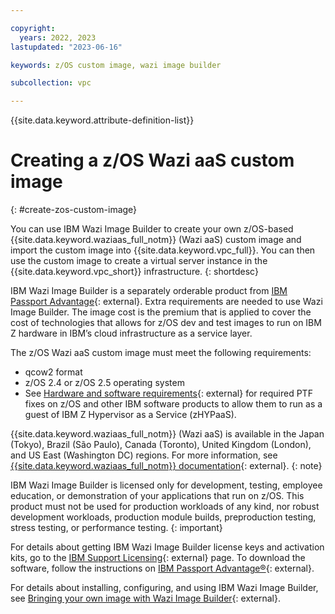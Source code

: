 ```yaml
---

copyright:
  years: 2022, 2023
lastupdated: "2023-06-16"

keywords: z/OS custom image, wazi image builder

subcollection: vpc

---
```


{{site.data.keyword.attribute-definition-list}}
# Creating a z/OS Wazi aaS custom image
{: #create-zos-custom-image}

You can use IBM Wazi Image Builder to create your own z/OS-based {{site.data.keyword.waziaas_full_notm}} (Wazi aaS) custom image and import the custom image into {{site.data.keyword.vpc_full}}. You can then use the custom image to create a virtual server instance in the {{site.data.keyword.vpc_short}} infrastructure.
{: shortdesc}
 
IBM Wazi Image Builder is a separately orderable product from [IBM Passport Advantage](https://www.ibm.com/software/passportadvantage/){: external}. Extra requirements are needed to use Wazi Image Builder. The image cost is the premium that is applied to cover the cost of technologies that allows for z/OS dev and test images to run on IBM Z hardware in IBM’s cloud infrastructure as a service layer. 

The z/OS Wazi aaS custom image must meet the following requirements: 
* qcow2 format
* z/OS 2.4 or z/OS 2.5 operating system
* See [Hardware and software requirements](https://www.ibm.com/docs/en/wazi-aas/1.0.0?topic=builder-hardware-software-requirements){: external} for required PTF fixes on z/OS and other IBM software products to allow them to run as a guest of IBM Z Hypervisor as a Service (zHYPaaS).

{{site.data.keyword.waziaas_full_notm}} (Wazi aaS) is available in the Japan (Tokyo), Brazil (São Paulo), Canada (Toronto), United Kingdom (London), and US East (Washington DC) regions. For more information, see [{{site.data.keyword.waziaas_full_notm}} documentation](https://www.ibm.com/docs/en/wazi-aas/1.0.0){: external}.
{: note}

IBM Wazi Image Builder is licensed only for development, testing, employee education, or demonstration of your applications that run on z/OS. This product must not be used for production workloads of any kind, nor robust development workloads, production module builds, preproduction testing, stress testing, or performance testing.
{: important}

For details about getting IBM Wazi Image Builder license keys and activation kits, go to the [IBM Support Licensing](https://www.ibm.com/support/pages/ibm-support-licensing-start-page){: external} page. To download the software, follow the instructions on [IBM Passport Advantage&reg;](https://www.ibm.com/software/passportadvantage/){: external}. 

For details about installing, configuring, and using IBM Wazi Image Builder, see [Bringing your own image with Wazi Image Builder](https://www.ibm.com/docs/en/wazi-aas/1.0.0?topic=bringing-your-own-image-wazi-image-builder){: external}.

